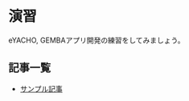 # 演習
eYACHO, GEMBAアプリ開発の練習をしてみましょう。

## 記事一覧
<!-- サンプル記事 演習ように要編集 -->
- [サンプル記事](./sample/sample.md)